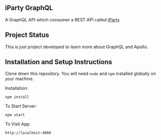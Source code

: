 ## iParty GraphQL

A GraphQL API which consumer a REST API called [iParty](https://github.com/ozmartins/iparty-api)

## Project Status

This is just project developed to learn more about GraphQL and Apollo.

## Installation and Setup Instructions

Clone down this repository. You will need `node` and `npm` installed globally on your machine.  

Installation:

`npm install`  

To Start Server:

`npm start`  

To Visit App:

`http://localhost:4000`  
